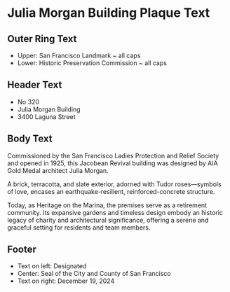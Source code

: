 # Julia Morgan Building Plaque Text

## Outer Ring Text

* Upper: San Francisco Landmark ~ all caps
* Lower: Historic Preservation Commission ~ all caps

## Header Text

* No 320
* Julia Morgan Building
* 3400 Laguna Street

## Body Text

Commissioned by the San Francisco Ladies
Protection and Relief Society and opened in 1925, 
this Jacobean Revival building was designed by
AIA Gold Medal architect Julia Morgan.

A brick, terracotta, and slate exterior, adorned 
with Tudor roses—symbols of love, encases an 
earthquake-resilient, reinforced-concrete structure.

Today, as Heritage on the Marina, the premises serve
as a retirement community. Its expansive gardens and
timeless design embody an historic legacy of charity
and architectural significance, offering a serene
and graceful setting for residents and team members.

## Footer

* Text on left: Designated
* Center: Seal of the City and County of San Francisco
* Text on right: December 19, 2024